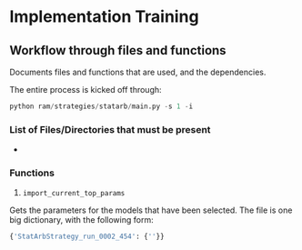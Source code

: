
# Implementation Training

## Workflow through files and functions

Documents files and functions that are used, and the dependencies.

The entire process is kicked off through:

```python
python ram/strategies/statarb/main.py -s 1 -i
```



### List of Files/Directories that must be present

*


### Functions

1. `import_current_top_params`

Gets the parameters for the models that have been selected. The file is one big dictionary, with the following form:

```python
{'StatArbStrategy_run_0002_454': {''}}

```

